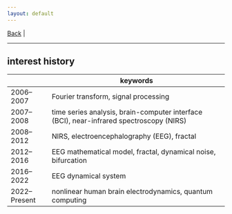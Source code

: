 ```yaml
---
layout: default
---
```


[Back](/index.md) | 
* * *

## interest history

|| keywords |
| --- |--- |
| 2006&ndash;2007 | Fourier transform, signal processing |
| 2007&ndash;2008 | time series analysis, brain-computer interface (BCI), near-infrared spectroscopy (NIRS) |
| 2008&ndash;2012 | NIRS, electroencephalography (EEG), fractal |
| 2012&ndash;2016 | EEG mathematical model, fractal, dynamical noise, bifurcation |
| 2016&ndash;2022 | EEG dynamical system |
| 2022&ndash;Present | nonlinear human brain electrodynamics, quantum computing |
